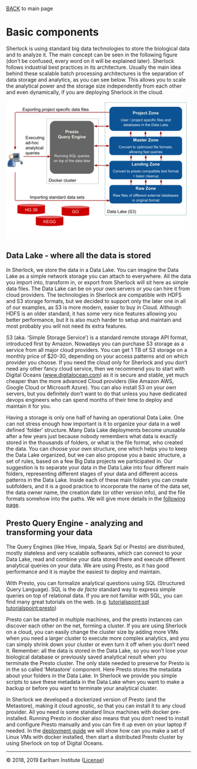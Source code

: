 [BACK](../readme.md) to main page

# Basic components

Sherlock is using standard big data technologies to store the biological data and to analyze it. 
The main concept can be seen in the following figure (don’t be confused, every word on it will 
be explained later). Sherlock follows industrial best practices in its architecture. Usually 
the main idea behind these scalable batch processing architectures is the separation of 
data storage and analytics, as you can see below. This allows you to scale the analytical power 
and the storage size independently from each other and even dynamically, if you are deploying 
Sherlock in the cloud.

![Main components of Sherlock](images/overview.svg)

## Data Lake - where all the data is stored

In Sherlock, we store the data in a Data Lake. You can imagine the Data Lake as a simple network 
storage you can attach to everywhere. All the data you import into, transform in, or export from 
Sherlock will sit here as simple data files. The Data Lake can be on your own servers or you can 
hire it from cloud providers. The technologies in Sherlock are compatible with HDFS and S3 storage 
formats, but we decided to support only the later one in all of our examples, as S3 is more modern, 
easier to buy in Cloud. Although HDFS is an older standard, it has some very nice features allowing 
you better performance, but it is also much harder to setup and maintain and most probably you will 
not need its extra features.

S3 (aka. ‘Simple Storage Service’) is a standard remote storage API format, introduced first by Amazon. 
Nowadays you can purchase S3 storage as a service from all major cloud providers. You can get 1 TB 
of S3 storage on a monthly price of $20-30, depending on your access patterns and on which provider 
you choose. If you need the cloud only for Sherlock and you don’t need any other fancy cloud service, 
then we recommend you to start with Digital Oceans (www.digitalocean.com) as it is secure and stable, 
yet much cheaper than the more advanced Cloud providers (like Amazon AWS, Google Cloud or Microsoft Azure). 
You can also install S3 on your own servers, but you definitely don’t want to do that unless you 
have dedicated devops engineers who can spend months of their time to deploy and maintain it for you.

Having a storage is only one half of having an operational Data Lake. One can not stress enough how 
important is it to organize your data in a well defined ‘folder’ structure. Many Data Lake deployments 
become unusable after a few years just because nobody remembers what data is exactly stored in the 
thousands of folders, or what is the file format, who created the data. You can choose your own 
structure, one which helps you to keep the Data Lake organized, but we can also propose you a 
basic structure, a set of rules, based on a few Big Data projects we participated in. Our suggestion 
is to separate your data in the Data Lake into four different main folders, representing different 
stages of your data and different access patterns in the Data Lake. Inside each of these main folders 
you can create subfolders, and it is a good practice to incorporate the name of the data set, the data 
owner name, the creation date (or other version info), and the file formats somehow into the paths. We 
will give more details in the [following page](data_lake.md).


## Presto Query Engine - analyzing and transforming your data

The Query Engines (like Hive, Impala, Spark Sql or Presto) are distributed, mostly stateless and very 
scalable softwares, which can connect to your Data Lake, read and combine your data stored there and 
execute different analytical queries on your data. We are using Presto, as it has good performance 
and it is maybe the easiest to deploy and maintain.

With Presto, you can formalize analytical questions using SQL (Structured Query Language). SQL is the 
_de facto_ standard way to express simple queries on top of relational data. If you are not familiar 
with SQL, you can find many great tutorials on the web. 
(e.g. [tutorialspoint:sql](https://www.tutorialspoint.com/sql/index.htm) 
[tutorialspoint:presto](https://www.tutorialspoint.com/apache_presto/index.htm))

Presto can be started in multiple machines, and the presto instances can discover each other on the 
net, forming a cluster. If you are using Sherlock on a cloud, you can easily change the cluster size 
by adding more VMs when you need a larger cluster to execute more complex analytics, and you can simply 
shrink down your cluster or even turn it off when you don’t need it. Remember: all the data is stored 
in the Data Lake, so you won’t lose your biological database or previously saved analytical result when 
you terminate the Presto cluster. The only state needed to preserve for Presto is in the so called 
‘Metastore’ component. Here Presto stores the metadata about your folders in the Data Lake. In Sherlock 
we provide you simple scripts to save these metadata in the Data Lake when you want to make a backup or 
before you want to terminate your analytical cluster.

In Sherlock we developed a dockerized version of Presto (and the Metastore), making it cloud agnostic, 
so that you can install it to any cloud provider. All you need is some standard linux machines with 
docker pre-installed. Running Presto in docker also means that you don’t need to install and configure 
Presto manually and you can fire it up even on your laptop if needed. In the 
[deployment guide](deployment_guide.md) we will show how can you make a set of Linux VMs with docker 
installed, then start a distributed Presto cluster by using Sherlock on top of Digital Oceans.

---
© 2018, 2019 Earlham Institute ([License](./sherlock_license.md))